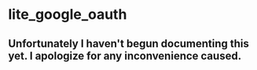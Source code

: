 # lite_google_oauth
## Unfortunately I haven't begun documenting this yet. I apologize for any  inconvenience caused. 
